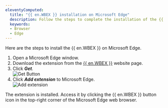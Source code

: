 ```yaml
---
eleventyComputed:
  title: "{{ en.WBEX }} installation on Microsoft Edge"
  description: Follow the steps to complete the installation of the {{ en.WBEX }} in the Edge web browser. 
  keywords:
  - Browser
  - Edge
---
```

Here are the steps to install the {{ en.WBEX }} on Microsoft Edge.

1. Open a Microsoft Edge window. 
1. Download the extension from the [{{ en.WBEX }}](https://devolutions.net/workspace) website page.
1. Click ***Get***.  
![Get Button](https://webdevolutions.azureedge.net/docs/en/kb/KB4809.png)  
1. Click ***Add extension*** to Microsoft Edge.  
![Add extension](https://webdevolutions.azureedge.net/docs/en/kb/KB4810.png)  

The extension is installed. Access it by clicking the {{ en.WBEX }} button icon in the top-right corner of the Microsoft Edge web browser.
